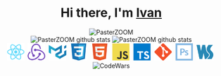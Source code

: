 <h1 align="center">Hi there, I'm <a href="https://www.linkedin.com/in/%D0%B8%D0%B2%D0%B0%D0%BD-%D0%BF%D0%B0%D1%81%D1%82%D0%B5%D1%80%D0%BD%D0%B0%D0%BA-928663216/">Ivan</a> </h1>
<!-- ./STAT -->
<div align="center">
    <img src="https://github-readme-streak-stats.herokuapp.com/?user=PasterZOOM&hide_border=true&stroke=777&ring=44944A&fire=D70&currStreakNum=D70&sideNums=777&dates=777&sideLabels=777&currStreakLabel=44944A&background=D000"
         title="PasterZOOM" alt="PasterZOOM"
         width="60%"/>
</div>
<div align="center">
    <img src="https://github-readme-stats.vercel.app/api?username=PasterZOOM&show_icons=true&count_private=true&hide_border=true&title_color=44944A&text_color=777&icon_color=44944A&bg_color=D000"
         title="PasterZOOM github stats" alt="PasterZOOM github stats"
         width="49%" height="200"/>
    <img src="https://github-readme-stats.vercel.app/api/top-langs/?username=PasterZOOM&layout=compact&hide_border=true&title_color=44944A&text_color=777&bg_color=D000"
         title="PasterZOOM github stats" alt="PasterZOOM github stats"
         width="41%" height="200"/>
</div>
<!-- ./STATS  -->

<div align="center">
    <img src="https://github.com/devicons/devicon/blob/master/icons/react/react-original.svg"
         title="React" alt="React"
         width="40" height="40"/>&nbsp;
    <img src="https://github.com/devicons/devicon/blob/master/icons/redux/redux-original.svg"
         title="Redux" alt="Redux "
         width="40" height="40"/>&nbsp;
    <img src="https://github.com/devicons/devicon/blob/master/icons/materialui/materialui-original.svg"
         title="Material UI" alt="Material UI"
         width="40" height="40"/>&nbsp;
    <img src="https://github.com/devicons/devicon/blob/master/icons/css3/css3-original.svg"
         title="CSS3" alt="CSS"
         width="40" height="40"/>&nbsp;
    <img src="https://github.com/devicons/devicon/blob/master/icons/html5/html5-original.svg"
         title="HTML5" alt="HTML"
         width="40" height="40"/>&nbsp;
    <img src="https://github.com/devicons/devicon/blob/master/icons/javascript/javascript-original.svg"
         title="JavaScript" alt="JavaScript"
         width="40" height="40"/>&nbsp;
    <img src="https://github.com/devicons/devicon/blob/master/icons/typescript/typescript-original.svg"
         title="TypeScript" alt="TypeScript"
         width="40" height="40"/>&nbsp;
    <img src="https://github.com/devicons/devicon/blob/master/icons/git/git-original.svg"
         title="Git" alt="Git"
         width="40" height="40"/>&nbsp;
    <img src="https://github.com/devicons/devicon/blob/master/icons/photoshop/photoshop-line.svg"
         title="Photoshop" alt="Photoshop"
         width="40" height="40"/>&nbsp;
    <img src="https://github.com/devicons/devicon/blob/master/icons/webstorm/webstorm-plain.svg"
         title="WebStorm" alt="WebStorm"
         width="40" height="40"/>&nbsp;
</div>

<div align="center">
    <img src="https://www.codewars.com/users/PasterZOOM/badges/small"
         title="CodeWars" alt="CodeWars"/>
</div>
